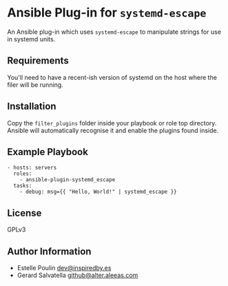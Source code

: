 Ansible Plug-in for `systemd-escape`
=========

An Ansible plug-in which uses `systemd-escape` to manipulate strings for use in systemd units.

Requirements
------------

You'll need to have a recent-ish version of systemd on the host where the filer will be running.

Installation
------------

Copy the `filter_plugins` folder inside your playbook or role top directory. Ansible will automatically recognise it and enable the plugins found inside.

Example Playbook
----------------

    - hosts: servers
      roles:
        - ansible-plugin-systemd_escape
      tasks:
        - debug: msg={{ "Hello, World!" | systemd_escape }}

License
-------

GPLv3

Author Information
------------------

* Estelle Poulin <dev@inspiredby.es>
* Gerard Salvatella <github@alter.aleeas.com>
